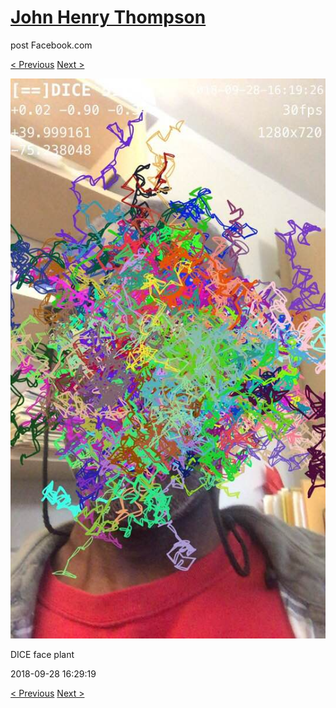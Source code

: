 # [John Henry Thompson](../README.md)
post Facebook.com

[< Previous](2018-09-28-4.md) [Next >](2018-09-28-6.md)

[![](../media/2018-09-28/Timeline-Photos-DICE-face-plant.jpg)](../README.md)

DICE face plant

2018-09-28 16:29:19

[< Previous](2018-09-28-4.md) [Next >](2018-09-28-6.md)